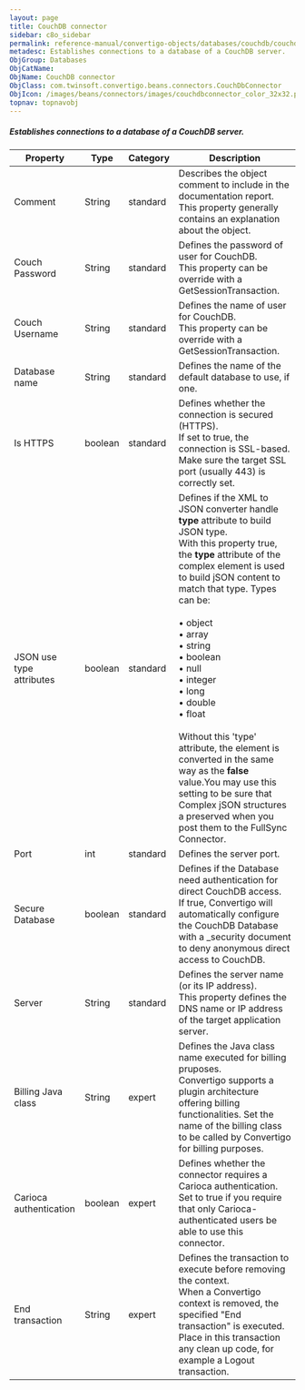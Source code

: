 ```yaml
---
layout: page
title: CouchDB connector
sidebar: c8o_sidebar
permalink: reference-manual/convertigo-objects/databases/couchdb/couchdb-connector/
metadesc: Establishes connections to a database of a CouchDB server.
ObjGroup: Databases
ObjCatName: 
ObjName: CouchDB connector
ObjClass: com.twinsoft.convertigo.beans.connectors.CouchDbConnector
ObjIcon: /images/beans/connectors/images/couchdbconnector_color_32x32.png
topnav: topnavobj
---
```

##### Establishes connections to a database of a CouchDB server.



Property | Type | Category | Description
--- | --- | --- | ---
Comment | String | standard | Describes the object comment to include in the documentation report.<br/>This property generally contains an explanation about the object.
Couch Password | String | standard | Defines the password of user for CouchDB.<br/>This property can be override with a <span class="computer">GetSessionTransaction</span>.
Couch Username | String | standard | Defines the name of user for CouchDB.<br/>This property can be override with a <span class="computer">GetSessionTransaction</span>.
Database name | String | standard | Defines the name of the default database to use, if one.
Is HTTPS | boolean | standard | Defines whether the connection is secured (HTTPS).<br/>If set to <span class="computer">true</span>, the connection is SSL-based. Make sure the target SSL port (usually 443) is correctly set.
JSON use type attributes  | boolean | standard | Defines if the XML to JSON converter handle <b>type</b> attribute to build JSON type.<br/>With this property true, the <b>type</b> attribute of the complex element is used to build jSON content to match that type. Types can be:<br/><br/>• object<br/>• array<br/>• string<br/>• boolean<br/>• null<br/>• integer<br/>• long<br/>• double<br/>• float<br/><br/>Without this 'type' attribute, the element is converted in the same way as the <b>false</b> value.You may use this setting to be sure that Complex jSON structures a preserved when you post them to the FullSync Connector.
Port | int | standard | Defines the server port.
Secure Database | boolean | standard | Defines if the Database need authentication for direct CouchDB access.<br/>If true, Convertigo will automatically configure the CouchDB Database with a _security document to deny anonymous direct access to CouchDB.
Server | String | standard | Defines the server name (or its IP address).<br/>This property defines the DNS name or IP address of the target application server.
Billing Java class | String | expert | Defines the Java class name executed for billing pruposes.<br/>Convertigo supports a plugin architecture offering billing functionalities. Set the name of the billing class to be called by Convertigo for billing purposes.
Carioca authentication | boolean | expert | Defines whether the connector requires a Carioca authentication.<br/>Set to <span class="computer">true</span> if you require that only Carioca-authenticated users be able to use this connector.
End transaction | String | expert | Defines the transaction to execute before removing the context.<br/>When a Convertigo context is removed, the specified "End transaction" is executed. Place in this transaction any clean up code, for example a Logout transaction.
